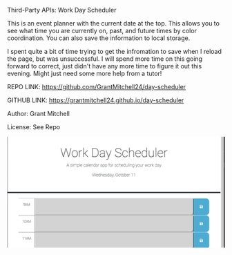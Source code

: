 Third-Party APIs: Work Day Scheduler

This is an event planner with the current date at the top. This allows you to see what time you are currently on, past, and future times by color coordination. You can also save the information to local storage. 

I spent quite a bit of time trying to get the infromation to save when I reload the page, but was unsuccessful. I will spend more time on this going forward to correct, just didn't have any more time to figure it out this evening. Might just need some more help from a tutor!

REPO LINK: https://github.com/GrantMitchell24/day-scheduler 

GITHUB LINK: https://grantmitchell24.github.io/day-scheduler

Author: Grant Mitchell

License: See Repo

![Preview image](./assets/images/day-scheduler-pic.png)